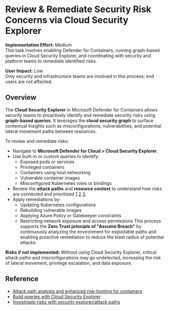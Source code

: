 # Review & Remediate Security Risk Concerns via Cloud Security Explorer

**Implementation Effort:** Medium  
This task involves enabling Defender for Containers, running graph-based queries in Cloud Security Explorer, and coordinating with security and platform teams to remediate identified risks.

**User Impact:** Low  
Only security and infrastructure teams are involved in this process; end users are not affected.

## Overview

The **Cloud Security Explorer** in Microsoft Defender for Containers allows security teams to proactively identify and remediate security risks using **graph-based queries**. It leverages the **cloud security graph** to surface contextual insights such as misconfigurations, vulnerabilities, and potential lateral movement paths between resources.

To review and remediate risks:

- Navigate to **Microsoft Defender for Cloud > Cloud Security Explorer**.
- Use built-in or custom queries to identify:
  - Exposed pods or services
  - Privileged containers
  - Containers using host networking
  - Vulnerable container images
  - Misconfigured Kubernetes roles or bindings
- Review the **attack paths** and **resource context** to understand how risks are connected and prioritized [1](https://learn.microsoft.com/en-us/azure/defender-for-cloud/how-to-test-attack-path-and-security-explorer-with-vulnerable-container-image) [2](https://learn.microsoft.com/en-us/azure/defender-for-cloud/how-to-manage-cloud-security-explorer) [3](https://learn.microsoft.com/en-us/azure/defender-for-cloud/concept-attack-path).
- Apply remediations by:
  - Updating Kubernetes configurations
  - Rebuilding vulnerable images
  - Applying Azure Policy or Gatekeeper constraints
  - Restricting network exposure and access permissions
This process supports the **Zero Trust principle of "Assume Breach"** by continuously analyzing the environment for exploitable paths and enabling proactive remediation to reduce the blast radius of potential attacks.

**Risks if not implemented:** Without using Cloud Security Explorer, critical attack paths and misconfigurations may go undetected, increasing the risk of lateral movement, privilege escalation, and data exposure.

## Reference

- [Attack path analysis and enhanced risk-hunting for containers](https://learn.microsoft.com/en-us/azure/defender-for-cloud/how-to-test-attack-path-and-security-explorer-with-vulnerable-container-image)  
- [Build queries with Cloud Security Explorer](https://learn.microsoft.com/en-us/azure/defender-for-cloud/how-to-manage-cloud-security-explorer)  
- [Investigate risks with security explorer/attack paths](https://learn.microsoft.com/en-us/azure/defender-for-cloud/concept-attack-path)
